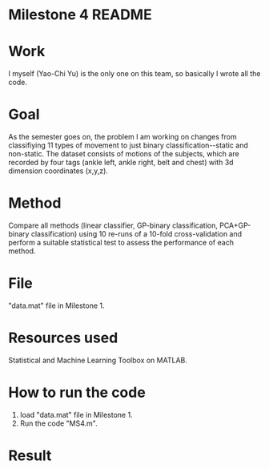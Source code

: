 Milestone 4 README
===========

Work
===========
I myself (Yao-Chi Yu) is the only one on this team, so basically I wrote all the code.

Goal 
===========
As the semester goes on, the problem I am working on changes from classifiying 11 types of movement to just binary classification--static and non-static. The dataset consists of motions of the subjects, which are recorded by four tags (ankle left, ankle right, belt and chest) with 3d dimension coordinates (x,y,z).

Method
===========
Compare all methods (linear classifier, GP-binary classification, PCA+GP-binary classification) using 10 re-runs of a 10-fold cross-validation and perform a suitable statistical test to assess the performance of each method.

File
===========
"data.mat" file in Milestone 1.

Resources used
===========
Statistical and Machine Learning Toolbox on MATLAB.

How to run the code
===========
1. load "data.mat" file in Milestone 1.
2. Run the code "MS4.m".

Result
===========
